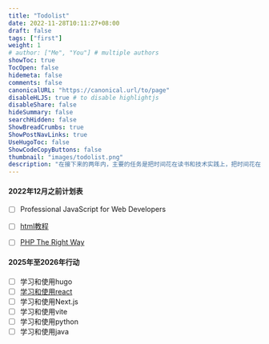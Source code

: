 ```yaml
---
title: "Todolist"
date: 2022-11-28T10:11:27+08:00
draft: false
tags: ["first"]
weight: 1
# author: ["Me", "You"] # multiple authors
showToc: true
TocOpen: false
hidemeta: false
comments: false
canonicalURL: "https://canonical.url/to/page"
disableHLJS: true # to disable highlightjs
disableShare: false
hideSummary: false
searchHidden: false
ShowBreadCrumbs: true
ShowPostNavLinks: true
UseHugoToc: false
ShowCodeCopyButtons: false
thumbnail: "images/todolist.png"
description: "在接下来的两年内，主要的任务是把时间花在读书和技术实践上，把时间花在哪里，你的收获就会在哪里。"
---
```


#### 2022年12月之前计划表

- [ ] Professional JavaScript for Web Developers

- [ ] [html教程](https://wangdoc.com/html/)

- [ ] [PHP The Right Way](https://phptherightway.com/)

#### 2025年至2026年行动

- [ ] 学习和使用hugo 
- [ ] [学习和使用react](https://nextjs.org/learn/react-foundations)
- [ ] 学习和使用Next.js 
- [ ] 学习和使用vite
- [ ] 学习和使用python 
- [ ] 学习和使用java